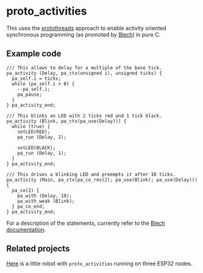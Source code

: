 # proto_activities

This uses the [protothreads](http://dunkels.com/adam/pt/) approach to enable activity oriented synchronous programming (as promoted by [Blech](https://blech-lang.org/)) in pure C.

## Example code

```
/// This allows to delay for a multiple of the base tick.
pa_activity (Delay, pa_ctx(unsigned i), unsigned ticks) {
  pa_self.i = ticks;
  while (pa_self.i > 0) {
    --pa_self.i;
    pa_pause;
  }
} pa_activity_end;

/// This blinks an LED with 2 ticks red and 1 tick black.
pa_activity (Blink, pa_ctx(pa_use(Delay))) {
  while (true) {
    setLED(RED);
    pa_run (Delay, 2);
    
    setLED(BLACK);
    pa_run (Delay, 1);
  }
} pa_activity_end;

/// This drives a blinking LED and preempts it after 10 ticks.
pa_activity (Main, pa_ctx(pa_co_res(2); pa_use(Blink); pa_use(Delay))) {
  pa_co(2) {
    pa_with (Delay, 10);
    pa_with_weak (Blink);
  } pa_co_end;
} pa_activity_end;
```
For a description of the statements, currently refer to the [Blech documentation](https://www.blech-lang.org/docs/user-manual/statements).

## Related projects

[Here](https://github.com/frameworklabs/ego) is a little robot with `proto_activities` running on three ESP32 nodes.
